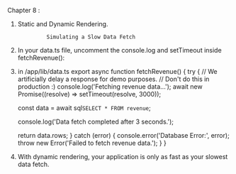 Chapter 8 :

1. Static and Dynamic Rendering.

                Simulating a Slow Data Fetch
2.  In your data.ts file, uncomment the console.log and setTimeout inside fetchRevenue():

3.  in /app/lib/data.ts
   export async function fetchRevenue() {
  try {
    // We artificially delay a response for demo purposes.
    // Don't do this in production :)
    console.log('Fetching revenue data...');
    await new Promise((resolve) => setTimeout(resolve, 3000));
 
    const data = await sql<Revenue>`SELECT * FROM revenue`;
 
    console.log('Data fetch completed after 3 seconds.');
 
    return data.rows;
  } catch (error) {
    console.error('Database Error:', error);
    throw new Error('Failed to fetch revenue data.');
  }
}


3. With dynamic rendering, your application is only as fast as your slowest data fetch.

